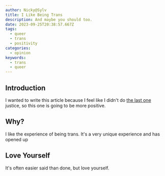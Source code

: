 ```yaml
---
author: Nicky@Sylv
title: I Like Being Trans
description: And maybe you should too.
date: 2023-09-25T20:38:57.667Z
tags:
  - queer
  - trans
  - positivity
categories:
  - opinion
keywords:
  - trans
  - queer
---
```


## Introduction
I wanted to write this article because I feel like I didn't do [the last one](/blog/opinion/2023/09/23/why-i-wouldn-t-press-the-button/) justice, so this one is going to be more positive.

## Why?
I like the experience of being trans. It's a very unique experience and has opened up 

## Love Yourself
It's often easier said than done, but love yourself.
